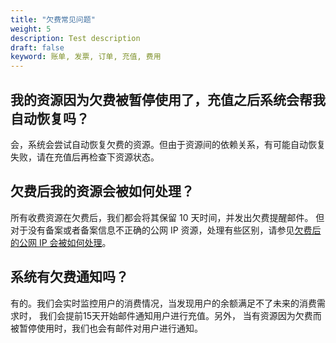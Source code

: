 ```yaml
---
title: "欠费常见问题"
weight: 5
description: Test description
draft: false
keyword: 账单, 发票, 订单, 充值, 费用
---
```


## 我的资源因为欠费被暂停使用了，充值之后系统会帮我自动恢复吗？

会，系统会尝试自动恢复欠费的资源。但由于资源间的依赖关系，有可能自动恢复失败，请在充值后再检查下资源状态。

## 欠费后我的资源会被如何处理？

所有收费资源在欠费后，我们都会将其保留 10 天时间，并发出欠费提醒邮件。 但对于没有备案或者备案信息不正确的公网 IP 资源，处理有些区别，请参见[欠费后的公网 IP 会被如何处理](/network/eip/faq/faq/#id22)。

## 系统有欠费通知吗？

有的。我们会实时监控用户的消费情况，当发现用户的余额满足不了未来的消费需求时， 我们会提前15天开始邮件通知用户进行充值。另外， 当有资源因为欠费而被暂停使用时，我们也会有邮件对用户进行通知。

